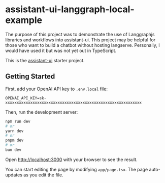 # assistant-ui-langgraph-local-example

The purpose of this project was to demonstrate the use of Langgraphjs libraries and workflows into assistant-ui.
This project may be helpful for those who want to build a chatbot without hosting langserve. Personally, I would have used it but was not yet out in TypeScript.

This is the [assistant-ui](https://github.com/Yonom/assistant-ui) starter project.

## Getting Started

First, add your OpenAI API key to `.env.local` file:

```
OPENAI_API_KEY=sk-xxxxxxxxxxxxxxxxxxxxxxxxxxxxxxxxxxxxxxxxxxxxxxxxxxxxxxxxxxxx
```

Then, run the development server:

```bash
npm run dev
# or
yarn dev
# or
pnpm dev
# or
bun dev
```

Open [http://localhost:3000](http://localhost:3000) with your browser to see the result.

You can start editing the page by modifying `app/page.tsx`. The page auto-updates as you edit the file.
